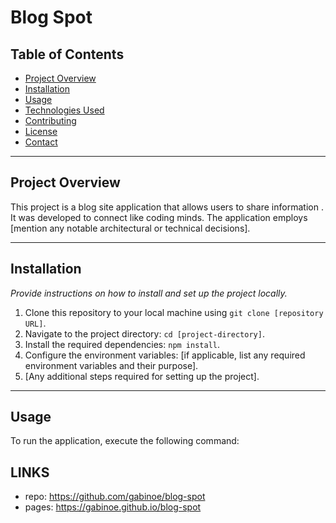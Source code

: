 # Blog Spot

## Table of Contents

- [Project Overview](#project-overview)
- [Installation](#installation)
- [Usage](#usage)
- [Technologies Used](#technologies-used)
- [Contributing](#contributing)
- [License](#license)
- [Contact](#contact)

---

## Project Overview


This project is a blog site application that allows users to share information . It was developed to connect like coding minds. The application employs [mention any notable architectural or technical decisions].

---

## Installation

*Provide instructions on how to install and set up the project locally.*

1. Clone this repository to your local machine using `git clone [repository URL]`.
2. Navigate to the project directory: `cd [project-directory]`.
3. Install the required dependencies: `npm install`.
4. Configure the environment variables: [if applicable, list any required environment variables and their purpose].
5. [Any additional steps required for setting up the project].

---

## Usage


To run the application, execute the following command:

## LINKS

- repo: https://github.com/gabinoe/blog-spot
- pages: https://gabinoe.github.io/blog-spot

